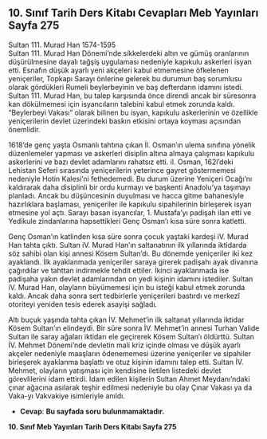 ## 10. Sınıf Tarih Ders Kitabı Cevapları Meb Yayınları Sayfa 275

Sultan 111. Murad Han 1574-1595  
 Sultan 111. Murad Han Dönemi’nde sikkelerdeki altın ve gümüş oranlarının düşürülmesine dayalı tağşiş uygulaması nedeniyle kapıkulu askerleri isyan etti. Esnafın düşük ayarlı yeni akçeleri kabul etmemesine öfkelenen yeniçeriler, Topkapı Sarayı önlerine gelerek bu durumun baş sorumlusu olarak gördükleri Rumeli beylerbeyinin ve baş defterdarın idamını istedi. Sultan 111. Murad Han, bu talep karşısında önce direndi ancak bir süresonra kan dökülmemesi için isyancıların talebini kabul etmek zorunda kaldı. “Beylerbeyi Vakası” olarak bilinen bu isyan, kapıkulu askerlerinin ve özellikle yeniçerilerin devlet üzerindeki baskın etkisini ortaya koyması açısından önemlidir.

1618’de genç yaşta Osmanlı tahtına çıkan İl. Osman’ın ulema sınıfına yönelik düzenlemeler yapması ve askerleri disiplin altına almaya çalışması kapıkulu askerlerini ve bazı devlet adamlarını rahatsız etti. il. Osman, 162l’deki Lehistan Seferi sırasında yeniçerilerin yeterince gayret göstermemesi nedeniyle Hotin Kalesi’ni fethedemedi. Bu durum üzerine Yeniçeri Ocağı’nı kaldırarak daha disiplinli bir ordu kurmayı ve başkenti Anadolu’ya taşımayı planladı. Ancak bu düşüncesinin duyulması ve hacca gitme bahanesiyle hazırlıklara başlaması, yeniçeriler ile kapıkulu sipahilerinin birleşerek isyan etmesine yol açtı. Sarayı basan isyancılar, 1. Mustafa’yı padişah ilan etti ve Yedikule zindanlarına hapsettikleri Genç Osman’ı kısa süre sonra katletti.

Genç Osman’ın katlinden kısa süre sonra çocuk yaştaki kardeşi iV. Murad Han tahta çıktı. Sultan iV. Murad Han’ın saltanatının ilk yıllarında iktidarda söz sahibi olan kişi annesi Kösem Sultan’dı. Bu dönemde yeniçeriler iki kez ayaklandı. İlk ayaklanmada yeniçeriler saraya girerek padişahı ayak divanına çağırdılar ve tahttan indirmekle tehdit ettiler. İkinci ayaklanmada ise padişaha yakın devlet adamlarından on yedi kişinin idamını istediler. Sultan iV. Murad Han, olayların büyümemesi için bu isteği kabul etmek zorunda kaldı. Ancak daha sonra sert tedbirlerle yeniçerileri bastırdı ve merkezî otoriteyi yeniden tesis ederek asayişi sağladı.

Altı buçuk yaşında tahta çıkan İV. Mehmet’in ilk saltanat yıllarında iktidar Kösem Sultan’ın elindeydi. Bir süre sonra İV. Mehmet’in annesi Turhan Valide Sultan ile saray ağaları iktidarı ele geçirerek Kösem Sultan’ı öldürttü. Sultan İV. Mehmet Dönemi’nde devletin mali kriz içinde olması ve düşük ayarlı akçeler nedeniyle maaşların ödenememesi üzerine yeniçeriler ve sipahiler birleşerek ayaklanma başlattı ve otuz kişinin idamını talep etti. Sultan İV. Mehmet, olayların yatışması için kendisine iletilen listedeki devlet görevlilerini idam ettirdi. İdam edilen kişilerin Sultan Ahmet Meydanı’ndaki çınar ağacına asılarak teşhir edilmesi nedeniyle bu olay Çınar Vakası ya da Vaka-yı Vakvakiye isimleriyle anıldı.

* **Cevap**: **Bu sayfada soru bulunmamaktadır.**

**10. Sınıf Meb Yayınları Tarih Ders Kitabı Sayfa 275**